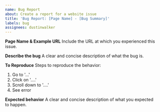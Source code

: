 ```yaml
---
name: Bug Report
about: Create a report for a website issue
title: 'Bug Report: [Page Name] - [Bug Summary]'
labels: bug
assignees: dustinwalker
---
```


**Page Name & Example URL**
Include the URL at which you experienced this issue.

**Describe the bug**
A clear and concise description of what the bug is.

**To Reproduce**
Steps to reproduce the behavior:
1. Go to '...'
2. Click on '....'
3. Scroll down to '....'
4. See error

**Expected behavior**
A clear and concise description of what you expected to happen.
